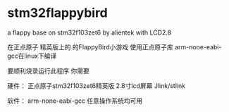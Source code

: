 # stm32flappybird
a flappy base on stm32f103zet6 by alientek with LCD2.8

在正点原子 精英版上的 的FlappyBird小游戏  使用正点原子库 arm-none-eabi-gcc在linux下编译

要顺利烧录运行此程序 你需要

硬件： 正点原子stm32f103zet6精英版  2.8寸lcd屏幕 Jlink/stlink

软件： arm-none-eabi-gcc 任意操作系统均可用  
